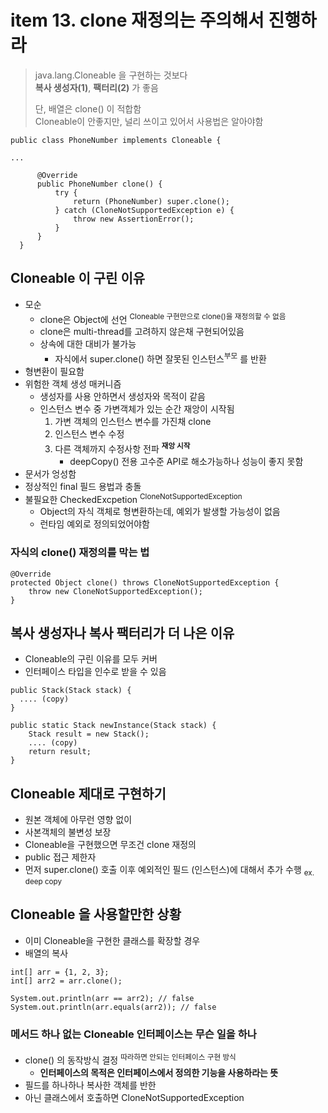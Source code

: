 <h1>item 13. clone 재정의는 주의해서 진행하라</h1>

> java.lang.Cloneable 을 구현하는 것보다  
> **복사 생성자(1)**, **팩터리(2)** 가 좋음
>
> 단, 배열은 clone() 이 적합함  
> Cloneable이 안좋지만, 널리 쓰이고 있어서 사용법은 알아야함

~~~~
public class PhoneNumber implements Cloneable {

...

      @Override
      public PhoneNumber clone() {
          try {
              return (PhoneNumber) super.clone();
          } catch (CloneNotSupportedException e) {
              throw new AssertionError();
          }
      }
  }

~~~~

<h2>Cloneable 이 구린 이유</h2>

- 모순
    - clone은 Object에 선언 <sup>Cloneable 구현만으로 clone()을 재정의할 수 없음</sup>
    - clone은 multi-thread를 고려하지 않은채 구현되어있음
    - 상속에 대한 대비가 불가능
        - 자식에서 super.clone() 하면 잘못된 인스턴스<sup>부모</sup> 를 반환
- 형변환이 필요함  
- 위험한 객체 생성 매커니즘
    - 생성자를 사용 안하면서 생성자와 목적이 같음
    - 인스턴스 변수 중 가변객체가 있는 순간 재앙이 시작됨
        1. 가변 객체의 인스턴스 변수를 가진채 clone
        2. 인스턴스 변수 수정
        3. 다른 객체까지 수정사항 전파 **<sup>재앙 시작</sup>**
           - deepCopy() 전용 고수준 API로 해소가능하나 성능이 좋지 못함
- 문서가 엉성함
- 정상적인 final 필드 용법과 충돌
- 불필요한 CheckedExcpetion <sup>CloneNotSupportedException</sup>
    - Object의 자식 객체로 형변환하는데, 예외가 발생할 가능성이 없음
    - 런타임 예외로 정의되었어야함


<h3>자식의 clone() 재정의를 막는 법</h3>

~~~~
@Override
protected Object clone() throws CloneNotSupportedException {
    throw new CloneNotSupportedException();
}
~~~~

<h2>복사 생성자나 복사 팩터리가 더 나은 이유</h2>

- Cloneable의 구린 이유를 모두 커버
- 인터페이스 타입을 인수로 받을 수 있음

~~~~
public Stack(Stack stack) {
  .... (copy)
}

public static Stack newInstance(Stack stack) {
    Stack result = new Stack();
    .... (copy)
    return result;
}
~~~~

<h2>Cloneable 제대로 구현하기</h2>

- 원본 객체에 아무런 영향 없이
- 사본객체의 불변성 보장
- Cloneable을 구현했으면 무조건 clone 재정의
- public 접근 제한자
- 먼저 super.clone() 호출 이후 예외적인 필드 (인스턴스)에 대해서 추가 수행 <sub>ex. deep copy</sub>

<h2>Cloneable 을 사용할만한 상황</h2>

- 이미 Cloneable을 구현한 클래스를 확장할 경우
- 배열의 복사

~~~~
int[] arr = {1, 2, 3};
int[] arr2 = arr.clone();

System.out.println(arr == arr2); // false
System.out.println(arr.equals(arr2)); // false
~~~~

<h3>메서드 하나 없는 Cloneable 인터페이스는 무슨 일을 하나</h3>

- clone() 의 동작방식 결정 <sup>따라하면 안되는 인터페이스 구현 방식</sup>
  - **인터페이스의 목적은 인터페이스에서 정의한 기능을 사용하라는 뜻**
- 필드를 하나하나 복사한 객체를 반한
- 아닌 클래스에서 호출하면 CloneNotSupportedException

